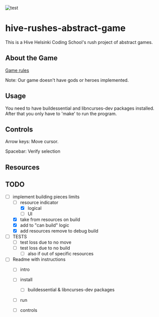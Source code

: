 ![test](https://cf.geekdo-images.com/uelvwnp0nf5nw1kLUovX8A__imagepage/img/qxineTDlaJmpRVmLQjkzVwhGzPA=/fit-in/900x600/filters:no_upscale():strip_icc()/pic2947651.jpg)

# hive-rushes-abstract-game

This is a Hive Helsinki Coding School's rush project of abstract games.

## About the Game

[Game rules](/resources/5d-santorini-rulebook.pdf)

Note: Our game doesn't have gods or heroes implemented.
## Usage

You need to have buildessential and libncurses-dev packages installed.
After that you only have to 'make' to run the program.

## Controls

Arrow keys: Move cursor.

Spacebar: Verify selection

## Resources



## TODO
-[ ] implement building pieces limits
    -[ ] resource indicator
        -[x] logical
        -[ ] UI
    -[x] take from resources on build
    -[x] add to "can build" logic
    -[x] add resources remove to debug build
-[ ] TESTS
    -[ ] test loss due to no move
    -[ ] test loss due to no build
        -[ ] also if out of specific resources
-[ ] Readme with instructions
    -[ ] intro
    -[ ] install
        - [ ] buildessential & libncurses-dev packages
    -[ ] run
    -[ ] controls

